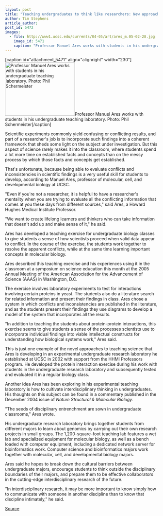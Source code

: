 ```yaml
---
layout: post
title: "Teaching undergraduates to think like researchers: New approaches emerge from experimental teaching lab"
author: Tim Stephens
article_author: 
post_id: 5472
images:
  - file: http://www1.ucsc.edu/currents/04-05/art/ares_m.05-02-28.jpg
    image_id: 5471
    caption: "Professor Manuel Ares works with students in his undergraduate teaching laboratory. Photo: Phil Schermeister"
---
```


[caption id="attachment_5471" align="alignright" width="230"]<a href="http://dev-ucsc-news.pantheonsite.io/wp-content/uploads/2005/02/ares_m.05-02-28.jpg"><img class="size-full wp-image-5471" src="http://dev-ucsc-news.pantheonsite.io/wp-content/uploads/2005/02/ares_m.05-02-28.jpg" alt="Professor Manuel Ares works with students in his undergraduate teaching laboratory. Photo: Phil Schermeister" width="230" height="176" /></a>Professor Manuel Ares works with students in his undergraduate teaching laboratory. Photo: Phil Schermeister[/caption]
<a name="content" id="content"></a>
<p>
  Scientific experiments commonly yield confusing or conflicting results, and part of a researcher's job is to incorporate such findings into a coherent framework that sheds some light on the subject under investigation. But this aspect of science rarely makes it into the classroom, where students spend a lot more time on established facts and concepts than on the messy process by which those facts and concepts get established.
</p>
<p>
  That's unfortunate, because being able to evaluate conflicts and inconsistencies in scientific findings is a very useful skill for students to develop, according to Manuel Ares, professor of molecular, cell, and developmental biology at UCSC.<br>
</p>
<p>
  "Even if you're not a researcher, it is helpful to have a researcher's mentality when you are trying to evaluate all the conflicting information that comes at you these days from different sources," said Ares, a Howard Hughes Medical Institute Professor.<br>
</p>
<p>
  "We want to create lifelong learners and thinkers who can take information that doesn't add up and make sense of it," he said.<br>
</p>
<p>
  Ares has developed a teaching exercise for undergraduate biology classes to give students a sense of how scientists proceed when valid data appear to conflict. In the course of the exercise, the students work together to resolve the apparent conflicts, while at the same time learning important concepts in molecular biology.<br>
</p>
<p>
  Ares described this teaching exercise and his experiences using it in the classroom at a symposium on science education this month at the 2005 Annual Meeting of the American Association for the Advancement of Science (AAAS) in Washington, D.C.<br>
</p>
<p>
  The exercise involves laboratory experiments to test for interactions involving certain proteins in yeast. The students also do a literature search for related information and present their findings in class. Ares chose a system in which conflicts and inconsistencies are published in the literature, and as the students present their findings they use diagrams to develop a model of the system that incorporates all the results.<br>
</p>
<p>
  "In addition to teaching the students about protein-protein interactions, this exercise seems to give students a sense of the processes scientists use to incorporate individual findings into viable intellectual constructs for understanding how biological systems work," Ares said.<br>
</p>
<p>
  This is just one example of the novel approaches to teaching science that Ares is developing in an experimental undergraduate research laboratory he established at UCSC in 2002 with support from the HHMI Professors program. He developed the protein interaction exercise during his work with students in the undergraduate research laboratory and subsequently tested and evaluated it in a regular biology class.<br>
</p>
<p>
  Another idea Ares has been exploring in his experimental teaching laboratory is how to cultivate interdisciplinary thinking in undergraduates. His thoughts on this subject can be found in a commentary published in the December 2004 issue of <i>Nature Structural &amp; Molecular Biology.</i><br>
</p>
<p>
  "The seeds of disciplinary entrenchment are sown in undergraduate classrooms," Ares wrote.<br>
</p>
<p>
  His undergraduate research laboratory brings together students from different majors to learn about genomics by carrying out their own research projects in small groups. The 1,200-square-foot teaching lab features a wet lab and specialized equipment for molecular biology, as well as a bench loaded with computer equipment, including a dedicated network server for bioinformatics work. Computer science and bioinformatics majors work together with molecular, cell, and developmental biology majors.<br>
</p>
<p>
  Ares said he hopes to break down the cultural barriers between undergraduate majors, encourage students to think outside the disciplinary boundaries of their majors, and prepare them to be effective collaborators in the cutting-edge interdisciplinary research of the future.<br>
</p>
<p>
  "In interdisciplinary research, it may be more important to know simply how to communicate with someone in another discipline than to know that discipline intimately," he said.<br>
</p>
<p><a href="http://www1.ucsc.edu/currents/04-05/02-28/ares.asp" title="Permalink to ares">Source</a></p>
